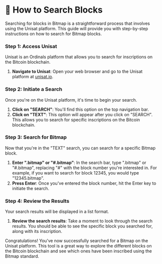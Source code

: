 # 🔎 How to Search Blocks



Searching for blocks in Bitmap is a straightforward process that involves using the Unisat platform. This guide will provide you with step-by-step instructions on how to search for Bitmap blocks.

### Step 1: Access Unisat

Unisat is an Ordinals platform that allows you to search for inscriptions on the Bitcoin blockchain.

1. **Navigate to Unisat**: Open your web browser and go to the Unisat platform at [unisat.io](https://unisat.io/).

### Step 2: Initiate a Search

Once you're on the Unisat platform, it's time to begin your search.

1. **Click on "SEARCH"**: You'll find this option on the top navigation bar.
2. **Click on "TEXT"**: This option will appear after you click on "SEARCH". This allows you to search for specific inscriptions on the Bitcoin blockchain.

### Step 3: Search for Bitmap

Now that you're in the "TEXT" search, you can search for a specific Bitmap block.

1. **Enter ".bitmap" or "#.bitmap"**: In the search bar, type ".bitmap" or "#.bitmap", replacing "#" with the block number you're interested in. For example, if you want to search for block 12345, you would type "12345.bitmap".
2. **Press Enter**: Once you've entered the block number, hit the Enter key to initiate the search.

### Step 4: Review the Results

Your search results will be displayed in a list format.

1. **Review the search results**: Take a moment to look through the search results. You should be able to see the specific block you searched for, along with its inscription.

Congratulations! You've now successfully searched for a Bitmap on the Unisat platform. This tool is a great way to explore the different blocks on the Bitcoin blockchain and see which ones have been inscribed using the Bitmap standard.
